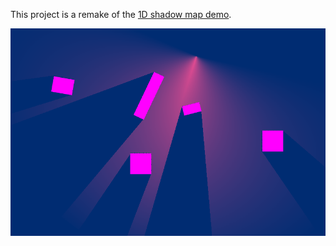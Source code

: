 This project is a remake of the [1D shadow map demo](https://www.gamasutra.com/blogs/RobWare/20180226/313491/Fast_2D_shadows_in_Unity_using_1D_shadow_mapping.php).

![alt tag](https://github.com/LarsIngo/1DShadowMapRemake/blob/master/1DShadowMap.png)

